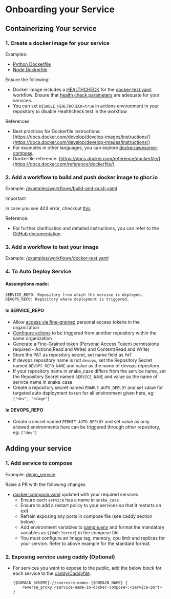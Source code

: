 # Onboarding your Service

## Containerizing Your service

### 1. Create a docker image for your service 

Examples:
 - [Python Dockerfile](../examples/dockerfiles/python.Dockerfile)
 - [Node Dockerfile](../examples/dockerfiles/node.Dockerfile)

Ensure the following:
 - Docker image includes a [HEALTHCHECK](https://docs.docker.com/reference/dockerfile/#healthcheck) for the [docker-test.yaml](../examples/workflows/docker-test.yaml) workflow. Ensure that [health check parameters](https://docs.docker.com/reference/dockerfile/#healthcheck) are adequate for your services.
- You can set `DISABLE_HEALTHCHECK=true` in actions environment in your repository to disable Healthcheck test in the workflow

References:

 - Best practices for Dockerfile instructions: [https://docs.docker.com/develop/develop-images/instructions/](https://docs.docker.com/develop/develop-images/instructions/)
 - For examples in other languages, you can explore [docker/awesome-compose](https://github.com/docker/awesome-compose).
 - Dockerfile reference: [https://docs.docker.com/reference/dockerfile/](https://docs.docker.com/reference/dockerfile/)

 

### 2. Add a workflow to build and push docker image to ghcr.io
Example: [/examples/workflows/build-and-push.yaml](../examples/workflows/build-and-push.yaml)

> [!IMPORTANT]  
> In case you see 403 error, checkout [this](https://docs.github.com/en/packages/learn-github-packages/configuring-a-packages-access-control-and-visibility#github-actions-access-for-packages-scoped-to-organizations)


Reference:
- For further clarification and detailed instructions, you can refer to the  [GitHub documentation](https://docs.github.com/en/actions/publishing-packages/publishing-docker-images#publishing-images-to-github-packages).

### 3. Add a workflow to test your image
Example:  [/examples/workflows/docker-test.yaml](../examples/workflows/docker-test.yaml)

### 4. To Auto Deploy Service

  #### Assumptions made:
    SERVICE_REPO: Repository from which the service is deployed.
    DEVOPS_REPO: Repository where deployment is triggered.
  #### In SERVICE_REPO
  - Allow [access via fine-grained](https://docs.github.com/en/organizations/managing-programmatic-access-to-your-organization/setting-a-personal-access-token-policy-for-your-organization#restricting-access-by-fine-grained-personal-access-tokens) personal access tokens in the organization
  - [Configure actions](https://docs.github.com/en/repositories/managing-your-repositorys-settings-and-features/enabling-features-for-your-repository/managing-github-actions-settings-for-a-repository#allowing-access-to-components-in-a-private-repository) to be triggered from another repository within the same organization
  - Generate a Fine-Grained token (Personal Access Token) permissions required - Actions(Read and Write) and Content(Read and Write)
  - Store the PAT as repository secret, set name field as `PAT` 
  - If devops repository name is not `devops`, set the Repository Secret named `DEVOPS_REPO_NAME` and value as the name of devops repository
  - If your repository name in snake_case differs from the service name, set the Repository Secret named `SERVICE_NAME` and value as the name of service name in snake_case
  - Create a repository secret named `ENABLE_AUTO_DEPLOY` and set value for targeted auto deployment to run for all environment given here, eg:`["dev", "stage"]`
 #### In DEVOPS_REPO
  - Create a secret named `PERMIT_AUTO_DEPLOY` and set value as only allowed environments here can be triggered through other repository, eg: `["dev"]`

## Adding your service

### 1. Add service to compose
Example: [demo_service](../examples/docker-compose.yaml)

Raise a PR with the following changes
- [docker-compose.yaml](../docker-compose.yaml) updated with your required services
  - Ensure each `service` has a name in `snake_case`
  - Ensure to add a restart policy to your services so that it restarts on exit
  - Refrain exposing any ports in compose file (see caddy section below)
  - Add environment variables to [sample.env](../sample.env) and format the mandatory variables as `${VAR:?error}` in the compose file. 
  - You must configure an image tag, memory, cpu limit and replicas for your service. Refer to above example for the standard format.
   

### 2. Exposing service using caddy (Optional)

- For services you want to expose to the public, add the below block for each service to the [caddy/Caddyfile](../caddy/Caddyfile). 

    ```shell
    {$DOMAIN_SCHEME}://<service-name>.{$DOMAIN_NAME} {
        reverse_proxy <service-name-in-docker-compose>:<service-port>
    }
    ```
